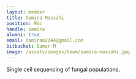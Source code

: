 ```yaml
---
layout: member
title: Samira Massahi
position: MSc
handle: samira
alumni: true
email: samiram2244@gmail.com
bitbucket: Samar-M
image: /assets/images/team/samira-massahi.jpg
---
```


Single cell sequencing of fungal populations.